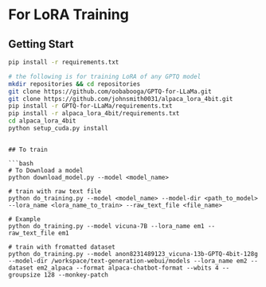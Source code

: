 # For LoRA Training

## Getting Start

```bash
pip install -r requirements.txt

# the following is for training LoRA of any GPTQ model
mkdir repositories && cd repositories
git clone https://github.com/oobabooga/GPTQ-for-LLaMa.git
git clone https://github.com/johnsmith0031/alpaca_lora_4bit.git
pip install -r GPTQ-for-LLaMa/requirements.txt
pip install -r alpaca_lora_4bit/requirements.txt
cd alpaca_lora_4bit
python setup_cuda.py install
```

```

## To train

```bash
# To Download a model
python download_model.py --model <model_name>

# train with raw text file
python do_training.py --model <model_name> --model-dir <path_to_model> --lora_name <lora_name_to_train> --raw_text_file <file_name>

# Example
python do_training.py --model vicuna-7B --lora_name em1 --raw_text_file em1

# train with fromatted dataset
python do_training.py --model anon8231489123_vicuna-13b-GPTQ-4bit-128g --model-dir /workspace/text-generation-webui/models --lora_name em2 --dataset em2_alpaca --format alpaca-chatbot-format --wbits 4 --groupsize 128 --monkey-patch
```

